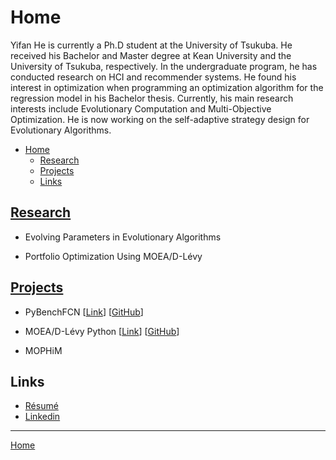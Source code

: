 # Home

Yifan He is currently a Ph.D student at the University of Tsukuba. He received his Bachelor and Master degree at Kean University and the University of Tsukuba, respectively. In the undergraduate program, he has conducted research on HCI and recommender systems. He found his interest in optimization when programming an optimization algorithm for the regression model in his Bachelor thesis. Currently, his main research interests include Evolutionary Computation and Multi-Objective Optimization. He is now working on the self-adaptive strategy design for Evolutionary Algorithms.

- [Home](#home)
  - [Research](#research)
  - [Projects](#projects)
  - [Links](#links)

## [Research](/research/)

- Evolving Parameters in Evolutionary Algorithms

- Portfolio Optimization Using MOEA/D-Lévy

## [Projects](/projects/)

- PyBenchFCN [[Link](/projects/pybenchfcn)] [<a href="https://github.com/Y1fanHE/PyBenchFCN" target="_blank">GitHub</a>]

- MOEA/D-Lévy Python [[Link](/projects/moead-levy-python)] [<a href="https://github.com/Y1fanHE/moead-levy-python" target="_blank">GitHub</a>]

- MOPHiM

## Links

- [Résumé](/about/)
- <a href="https://www.linkedin.com/in/yifan-he-tsukuba" target="_blank">Linkedin</a>

---

[Home](/)

